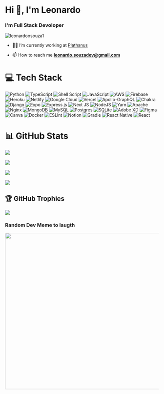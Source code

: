 <h1 align="left">Hi 👋, I'm Leonardo</h1>
<h3 align="left">I'm Full Stack Devoloper</h3>
<p align="left"> <img src="https://komarev.com/ghpvc/?username=leonardoosouza1&label=Profile%20views&color=0e75b6&style=flat" alt="leonardoosouza1" /> </p>

- 👨‍💻 I’m currently working at [Plathanus](https://plathanus.com.br/)

- 📫 How to reach me **leonardo.souzadev@gmail.com**

# 💻 Tech Stack
![Python](https://img.shields.io/badge/python-3670A0?style=for-the-badge&logo=python&logoColor=ffdd54) ![TypeScript](https://img.shields.io/badge/typescript-%23007ACC.svg?style=for-the-badge&logo=typescript&logoColor=white) ![Shell Script](https://img.shields.io/badge/shell_script-%23121011.svg?style=for-the-badge&logo=gnu-bash&logoColor=white) ![JavaScript](https://img.shields.io/badge/javascript-%23323330.svg?style=for-the-badge&logo=javascript&logoColor=%23F7DF1E) ![AWS](https://img.shields.io/badge/AWS-%23FF9900.svg?style=for-the-badge&logo=amazon-aws&logoColor=white) ![Firebase](https://img.shields.io/badge/firebase-%23039BE5.svg?style=for-the-badge&logo=firebase) ![Heroku](https://img.shields.io/badge/heroku-%23430098.svg?style=for-the-badge&logo=heroku&logoColor=white) ![Netlify](https://img.shields.io/badge/netlify-%23000000.svg?style=for-the-badge&logo=netlify&logoColor=#00C7B7) ![Google Cloud](https://img.shields.io/badge/Google%20Cloud-%234285F4.svg?style=for-the-badge&logo=google-cloud&logoColor=white) ![Vercel](https://img.shields.io/badge/vercel-%23000000.svg?style=for-the-badge&logo=vercel&logoColor=white) ![Apollo-GraphQL](https://img.shields.io/badge/-ApolloGraphQL-311C87?style=for-the-badge&logo=apollo-graphql) ![Chakra](https://img.shields.io/badge/chakra-%234ED1C5.svg?style=for-the-badge&logo=chakraui&logoColor=white) ![Django](https://img.shields.io/badge/django-%23092E20.svg?style=for-the-badge&logo=django&logoColor=white) ![Expo](https://img.shields.io/badge/expo-1C1E24?style=for-the-badge&logo=expo&logoColor=#D04A37) ![Express.js](https://img.shields.io/badge/express.js-%23404d59.svg?style=for-the-badge&logo=express&logoColor=%2361DAFB) ![Next JS](https://img.shields.io/badge/Next-black?style=for-the-badge&logo=next.js&logoColor=white) ![NodeJS](https://img.shields.io/badge/node.js-6DA55F?style=for-the-badge&logo=node.js&logoColor=white) ![Yarn](https://img.shields.io/badge/yarn-%232C8EBB.svg?style=for-the-badge&logo=yarn&logoColor=white) ![Apache](https://img.shields.io/badge/apache-%23D42029.svg?style=for-the-badge&logo=apache&logoColor=white) ![Nginx](https://img.shields.io/badge/nginx-%23009639.svg?style=for-the-badge&logo=nginx&logoColor=white) ![MongoDB](https://img.shields.io/badge/MongoDB-%234ea94b.svg?style=for-the-badge&logo=mongodb&logoColor=white) ![MySQL](https://img.shields.io/badge/mysql-%2300f.svg?style=for-the-badge&logo=mysql&logoColor=white) ![Postgres](https://img.shields.io/badge/postgres-%23316192.svg?style=for-the-badge&logo=postgresql&logoColor=white) ![SQLite](https://img.shields.io/badge/sqlite-%2307405e.svg?style=for-the-badge&logo=sqlite&logoColor=white) ![Adobe XD](https://img.shields.io/badge/Adobe%20XD-470137?style=for-the-badge&logo=Adobe%20XD&logoColor=#FF61F6) 	![Figma](https://img.shields.io/badge/figma-%23F24E1E.svg?style=for-the-badge&logo=figma&logoColor=white) ![Canva](https://img.shields.io/badge/Canva-%2300C4CC.svg?style=for-the-badge&logo=Canva&logoColor=white) ![Docker](https://img.shields.io/badge/docker-%230db7ed.svg?style=for-the-badge&logo=docker&logoColor=white) ![ESLint](https://img.shields.io/badge/ESLint-4B3263?style=for-the-badge&logo=eslint&logoColor=white) ![Notion](https://img.shields.io/badge/Notion-%23000000.svg?style=for-the-badge&logo=notion&logoColor=white) ![Gradle](https://img.shields.io/badge/Gradle-02303A.svg?style=for-the-badge&logo=Gradle&logoColor=white) ![React Native](https://img.shields.io/badge/react_native-%2320232a.svg?style=for-the-badge&logo=react&logoColor=%2361DAFB) ![React](https://img.shields.io/badge/react-%2320232a.svg?style=for-the-badge&logo=react&logoColor=%2361DAFB)
# 📊 GitHub Stats
![](https://github-readme-stats.vercel.app/api?username=leonardoosouza1&theme=tokyonight&hide_border=false&include_all_commits=true&count_private=true)  
<br/>
![](https://github-readme-streak-stats.herokuapp.com/?user=leonardoosouza1&theme=tokyonight&hide_border=false)<br/> 
<br/>
![](https://github-readme-streak-stats.herokuapp.com/?user=leonardoosouza1&theme=tokyonight&hide_border=false)<br/>
<br/>
![](https://github-readme-stats.vercel.app/api/top-langs/?username=leonardoosouza1&theme=tokyonight&hide_border=false&include_all_commits=true&count_private=true&layout=compact)

## 🏆 GitHub Trophies
![](https://github-profile-trophy.vercel.app/?username=leonardoosouza1&theme=radical&no-frame=false&no-bg=false&margin-w=4)

###  Random Dev Meme to laugth
<img src="https://random-memer.herokuapp.com/" width="512px"/>
